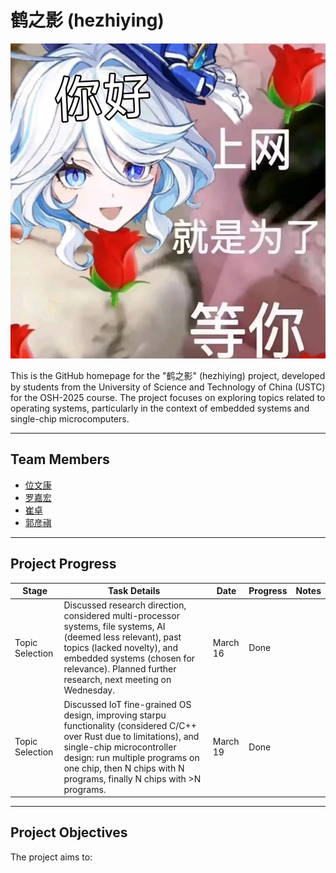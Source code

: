 # 鹤之影 (hezhiying)

[![Project Image](./src/fufu.jpg)](./src/fufu.jpg "永世传颂，不休独舞，神爱世人，芙门永存！")

This is the GitHub homepage for the "鹤之影" (hezhiying) project, developed by students from the University of Science and Technology of China (USTC) for the OSH-2025 course. The project focuses on exploring topics related to operating systems, particularly in the context of embedded systems and single-chip microcomputers.

---

## Team Members

- [位文康](https://github.com/jianyingzhihe "位文康")
- [罗嘉宏](https://github.com/ustcljh "罗嘉宏")
- [崔卓](https://github.com/crosaa "崔卓")
- [郭彦禛](https://github.com/EricGuoYanzhen "郭彦禛")

---

## Project Progress

| Stage | Task Details | Date | Progress | Notes |
|-------|--------------|------|----------|-------|
| Topic Selection | Discussed research direction, considered multi-processor systems, file systems, AI (deemed less relevant), past topics (lacked novelty), and embedded systems (chosen for relevance). Planned further research, next meeting on Wednesday. | March 16 | Done | |
| Topic Selection | Discussed IoT fine-grained OS design, improving starpu functionality (considered C/C++ over Rust due to limitations), and single-chip microcontroller design: run multiple programs on one chip, then N chips with N programs, finally N chips with >N programs. | March 19 | Done | |

---

## Project Objectives

The project aims to:
